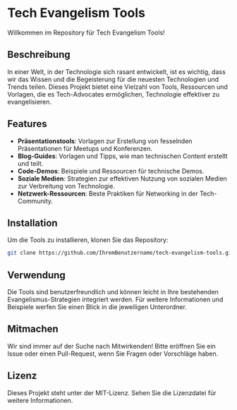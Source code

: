 # Tech Evangelism Tools

Willkommen im Repository für Tech Evangelism Tools!

## Beschreibung
In einer Welt, in der Technologie sich rasant entwickelt, ist es wichtig, dass wir das Wissen und die Begeisterung für die neuesten Technologien und Trends teilen. Dieses Projekt bietet eine Vielzahl von Tools, Ressourcen und Vorlagen, die es Tech-Advocates ermöglichen, Technologie effektiver zu evangelisieren.

## Features
- **Präsentationstools**: Vorlagen zur Erstellung von fesselnden Präsentationen für Meetups und Konferenzen.
- **Blog-Guides**: Vorlagen und Tipps, wie man technischen Content erstellt und teilt.
- **Code-Demos**: Beispiele und Ressourcen für technische Demos.
- **Soziale Medien**: Strategien zur effektiven Nutzung von sozialen Medien zur Verbreitung von Technologie.
- **Netzwerk-Ressourcen**: Beste Praktiken für Networking in der Tech-Community.

## Installation
Um die Tools zu installieren, klonen Sie das Repository:  
```bash  
git clone https://github.com/IhremBenutzername/tech-evangelism-tools.git  
```  

## Verwendung
Die Tools sind benutzerfreundlich und können leicht in Ihre bestehenden Evangelismus-Strategien integriert werden. Für weitere Informationen und Beispiele werfen Sie einen Blick in die jeweiligen Unterordner.

## Mitmachen
Wir sind immer auf der Suche nach Mitwirkenden! Bitte eröffnen Sie ein Issue oder einen Pull-Request, wenn Sie Fragen oder Vorschläge haben.

## Lizenz
Dieses Projekt steht unter der MIT-Lizenz. Sehen Sie die Lizenzdatei für weitere Informationen.
